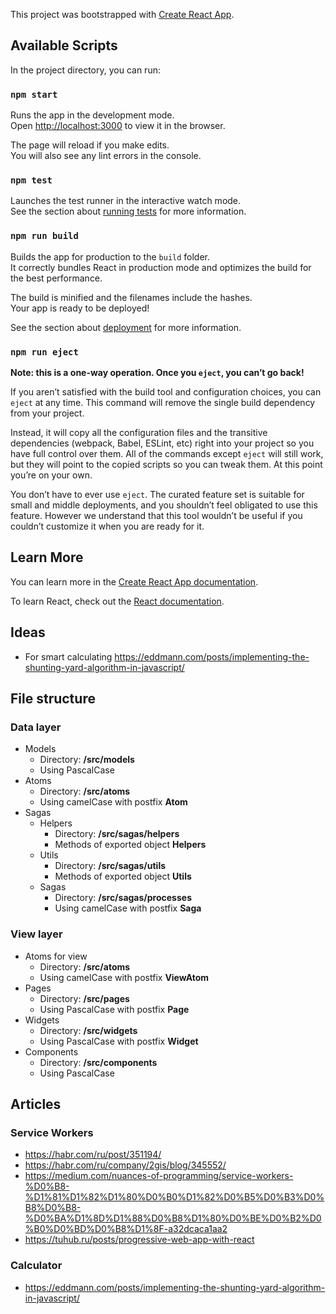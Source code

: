 This project was bootstrapped with [Create React App](https://github.com/facebook/create-react-app).

## Available Scripts

In the project directory, you can run:

### `npm start`

Runs the app in the development mode.<br />
Open [http://localhost:3000](http://localhost:3000) to view it in the browser.

The page will reload if you make edits.<br />
You will also see any lint errors in the console.

### `npm test`

Launches the test runner in the interactive watch mode.<br />
See the section about [running tests](https://facebook.github.io/create-react-app/docs/running-tests) for more information.

### `npm run build`

Builds the app for production to the `build` folder.<br />
It correctly bundles React in production mode and optimizes the build for the best performance.

The build is minified and the filenames include the hashes.<br />
Your app is ready to be deployed!

See the section about [deployment](https://facebook.github.io/create-react-app/docs/deployment) for more information.

### `npm run eject`

**Note: this is a one-way operation. Once you `eject`, you can’t go back!**

If you aren’t satisfied with the build tool and configuration choices, you can `eject` at any time. This command will remove the single build dependency from your project.

Instead, it will copy all the configuration files and the transitive dependencies (webpack, Babel, ESLint, etc) right into your project so you have full control over them. All of the commands except `eject` will still work, but they will point to the copied scripts so you can tweak them. At this point you’re on your own.

You don’t have to ever use `eject`. The curated feature set is suitable for small and middle deployments, and you shouldn’t feel obligated to use this feature. However we understand that this tool wouldn’t be useful if you couldn’t customize it when you are ready for it.

## Learn More

You can learn more in the [Create React App documentation](https://facebook.github.io/create-react-app/docs/getting-started).

To learn React, check out the [React documentation](https://reactjs.org/).

## Ideas

* For smart calculating https://eddmann.com/posts/implementing-the-shunting-yard-algorithm-in-javascript/

## File structure

### Data layer
* Models
    * Directory: **/src/models**
    * Using PascalCase
* Atoms
    * Directory: **/src/atoms**
    * Using camelCase with postfix **Atom**
* Sagas
    * Helpers
        * Directory: **/src/sagas/helpers**
        * Methods of exported object **Helpers**
    * Utils
        * Directory: **/src/sagas/utils**
        * Methods of exported object **Utils**
    * Sagas
        * Directory: **/src/sagas/processes**
        * Using camelCase with postfix **Saga**

### View layer
* Atoms for view
    * Directory: **/src/atoms**
    * Using camelCase with postfix **ViewAtom**
* Pages
    * Directory: **/src/pages**
    * Using PascalCase with postfix **Page**
* Widgets
    * Directory: **/src/widgets**
    * Using PascalCase with postfix **Widget**
* Components
    * Directory: **/src/components**
    * Using PascalCase

## Articles

### Service Workers

* https://habr.com/ru/post/351194/
* https://habr.com/ru/company/2gis/blog/345552/
* https://medium.com/nuances-of-programming/service-workers-%D0%B8-%D1%81%D1%82%D1%80%D0%B0%D1%82%D0%B5%D0%B3%D0%B8%D0%B8-%D0%BA%D1%8D%D1%88%D0%B8%D1%80%D0%BE%D0%B2%D0%B0%D0%BD%D0%B8%D1%8F-a32dcaca1aa2
* https://tuhub.ru/posts/progressive-web-app-with-react

### Calculator

* https://eddmann.com/posts/implementing-the-shunting-yard-algorithm-in-javascript/
